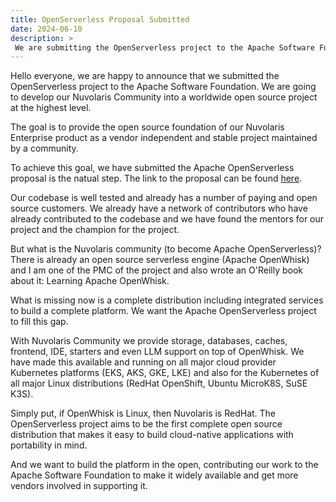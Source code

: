 ```yaml
---
title: OpenServerless Proposal Submitted
date: 2024-06-10
description: >
 We are submitting the OpenServerless project to the Apache Software Foundation
---
```


Hello everyone, we are happy to announce that we submitted the  OpenServerless project to the Apache Software Foundation. We  are going to develop our Nuvolaris Community into a worldwide open source project at the highest level. 

The goal is to provide the open source foundation of our Nuvolaris Enterprise  product as a vendor independent and stable project maintained by a community.

To achieve this goal, we have submitted the Apache OpenServerless proposal is the natual step. The link to the proposal can be found [here](https://cwiki.apache.org/confluence/display/INCUBATOR/OpenServerlessProposal).


Our codebase is well tested and already has a number of paying and open source customers. We already have a network of contributors who have already contributed to the codebase and we have found the mentors for our project and the champion for the project.

But what is the Nuvolaris community (to become Apache OpenServerless)? There is already an open source serverless engine (Apache OpenWhisk) and I am one of the PMC of the project and also wrote an O'Reilly book about it: Learning Apache OpenWhisk. 

What is missing now is a complete distribution including integrated services to build a complete platform. We want the Apache OpenServerless project to fill this gap.

With Nuvolaris Community we provide storage, databases, caches, frontend, IDE, starters and even LLM support on top of OpenWhisk. We have made this available and running on all major cloud provider Kubernetes platforms (EKS, AKS, GKE, LKE) and also for the Kubernetes of all major Linux distributions (RedHat OpenShift, Ubuntu MicroK8S, SuSE K3S).

Simply put, if OpenWhisk is Linux, then Nuvolaris is RedHat. The OpenServerless project aims to be the first complete open source distribution that makes it easy to build cloud-native applications with portability in mind. 

And we want to build the platform in the open, contributing our work to the Apache Software Foundation to make it widely available and get more vendors involved in supporting it.